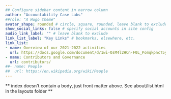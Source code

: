 ```yaml
---
## Configure sidebar content in narrow column
author: "Accountability Case Labs"
##role: "A Hugo theme"
avatar_shape: rounded # circle, square, rounded, leave blank to exclude
show_social_links: false # specify social accounts in site config
audio_link_label: "" # leave blank to exclude
link_list_label: "Key Links" # bookmarks, elsewhere, etc.
link_list:
- name: Overview of our 2021-2022 activities
  url: https://docs.google.com/document/d/1wi-OsM4l2HCn-F0L_PomqkpncT5y9DCQF6db2eMwsCY/edit?usp=sharing
- name: Contributors and Governance
  url: contributors/
##- name: People
##  url: https://en.wikipedia.org/wiki/People
---
```


** index doesn't contain a body, just front matter above.
See about/list.html in the layouts folder **